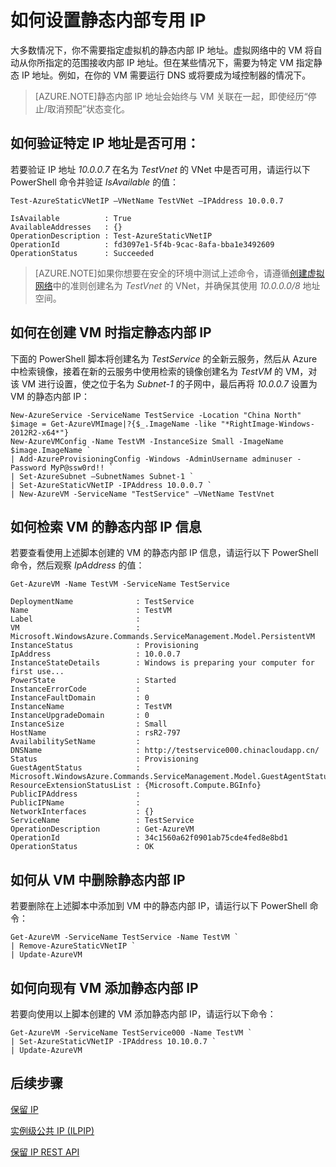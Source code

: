 <properties 
   pageTitle="如何设置静态内部专用 IP"
   description="了解静态内部 IP (DIP) 以及如何对其进行管理"
   services="virtual-network"
   documentationCenter="na"
   authors="telmosampaio"
   manager="adinah"
   editor="tysonn" />
<tags 
   ms.service="virtual-network"
   ms.date="08/17/2015"
   wacn.date="09/18/2015" />

# 如何设置静态内部专用 IP
大多数情况下，你不需要指定虚拟机的静态内部 IP 地址。虚拟网络中的 VM 将自动从你所指定的范围接收内部 IP 地址。但在某些情况下，需要为特定 VM 指定静态 IP 地址。例如，在你的 VM 需要运行 DNS 或将要成为域控制器的情况下。

>[AZURE.NOTE]静态内部 IP 地址会始终与 VM 关联在一起，即使经历“停止/取消预配”状态变化。

## 如何验证特定 IP 地址是否可用：
若要验证 IP 地址 *10.0.0.7* 在名为 *TestVnet* 的 VNet 中是否可用，请运行以下 PowerShell 命令并验证 *IsAvailable* 的值：

	Test-AzureStaticVNetIP –VNetName TestVNet –IPAddress 10.0.0.7 

	IsAvailable          : True
	AvailableAddresses   : {}
	OperationDescription : Test-AzureStaticVNetIP
	OperationId          : fd3097e1-5f4b-9cac-8afa-bba1e3492609
	OperationStatus      : Succeeded

>[AZURE.NOTE]如果你想要在安全的环境中测试上述命令，请遵循[创建虚拟网络](/documentation/articles/virtual-networks-create-vnet)中的准则创建名为 *TestVnet* 的 VNet，并确保其使用 *10.0.0.0/8* 地址空间。

## 如何在创建 VM 时指定静态内部 IP
下面的 PowerShell 脚本将创建名为 *TestService* 的全新云服务，然后从 Azure 中检索镜像，接着在新的云服务中使用检索的镜像创建名为 *TestVM* 的 VM，对该 VM 进行设置，使之位于名为 *Subnet-1* 的子网中，最后再将 *10.0.0.7* 设置为 VM 的静态内部 IP：

	New-AzureService -ServiceName TestService -Location "China North"
	$image = Get-AzureVMImage|?{$_.ImageName -like "*RightImage-Windows-2012R2-x64*"}
	New-AzureVMConfig -Name TestVM -InstanceSize Small -ImageName $image.ImageName `
	| Add-AzureProvisioningConfig -Windows -AdminUsername adminuser -Password MyP@ssw0rd!! `
	| Set-AzureSubnet –SubnetNames Subnet-1 `
	| Set-AzureStaticVNetIP -IPAddress 10.0.0.7 `
	| New-AzureVM -ServiceName "TestService" –VNetName TestVnet

## 如何检索 VM 的静态内部 IP 信息
若要查看使用上述脚本创建的 VM 的静态内部 IP 信息，请运行以下 PowerShell 命令，然后观察 *IpAddress* 的值：

	Get-AzureVM -Name TestVM -ServiceName TestService

	DeploymentName              : TestService
	Name                        : TestVM
	Label                       : 
	VM                          : Microsoft.WindowsAzure.Commands.ServiceManagement.Model.PersistentVM
	InstanceStatus              : Provisioning
	IpAddress                   : 10.0.0.7
	InstanceStateDetails        : Windows is preparing your computer for first use...
	PowerState                  : Started
	InstanceErrorCode           : 
	InstanceFaultDomain         : 0
	InstanceName                : TestVM
	InstanceUpgradeDomain       : 0
	InstanceSize                : Small
	HostName                    : rsR2-797
	AvailabilitySetName         : 
	DNSName                     : http://testservice000.chinacloudapp.cn/
	Status                      : Provisioning
	GuestAgentStatus            : Microsoft.WindowsAzure.Commands.ServiceManagement.Model.GuestAgentStatus
	ResourceExtensionStatusList : {Microsoft.Compute.BGInfo}
	PublicIPAddress             : 
	PublicIPName                : 
	NetworkInterfaces           : {}
	ServiceName                 : TestService
	OperationDescription        : Get-AzureVM
	OperationId                 : 34c1560a62f0901ab75cde4fed8e8bd1
	OperationStatus             : OK

## 如何从 VM 中删除静态内部 IP
若要删除在上述脚本中添加到 VM 中的静态内部 IP，请运行以下 PowerShell 命令：
	
	Get-AzureVM -ServiceName TestService -Name TestVM `
	| Remove-AzureStaticVNetIP `
	| Update-AzureVM

## 如何向现有 VM 添加静态内部 IP
若要向使用以上脚本创建的 VM 添加静态内部 IP，请运行以下命令：

	Get-AzureVM -ServiceName TestService000 -Name TestVM `
	| Set-AzureStaticVNetIP -IPAddress 10.10.0.7 `
	| Update-AzureVM

## 后续步骤

[保留 IP](/documentation/articles/virtual-networks-reserved-public-ip)

[实例级公共 IP (ILPIP)](/documentation/articles/virtual-networks-instance-level-public-ip)

[保留 IP REST API](https://msdn.microsoft.com/zh-CN/library/azure/dn722420.aspx)

<!---HONumber=70-->